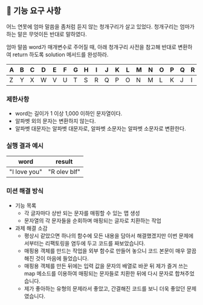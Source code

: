 ## 🚀 기능 요구 사항

어느 연못에 엄마 말씀을 좀처럼 듣지 않는 청개구리가 살고 있었다. 청개구리는 엄마가 하는 말은 무엇이든 반대로 말하였다.

엄마 말씀 word가 매개변수로 주어질 때, 아래 청개구리 사전을 참고해 반대로 변환하여 return 하도록 solution 메서드를 완성하라.

| A | B | C | D | E | F | G | H | I | J | K | L | M | N | O | P | Q | R | S | T | U | V | W | X | Y | Z |
| --- | --- | --- | --- | --- | --- | --- | --- | --- | --- | --- | --- | --- | --- | --- | --- | --- | --- | --- | --- | --- | --- | --- | --- | --- | --- |
| Z | Y | X | W | V | U | T | S | R | Q | P | O | N | M | L | K | J | I | H | G | F | E | D | C | B | A |

### 제한사항

- word는 길이가 1 이상 1,000 이하인 문자열이다.
- 알파벳 외의 문자는 변환하지 않는다.
- 알파벳 대문자는 알파벳 대문자로, 알파벳 소문자는 알파벳 소문자로 변환한다.

### 실행 결과 예시

| word | result |
| --- | --- |
| "I love you" | "R olev blf" |

### 미션 해결 방식

- 기능 목록
  - 각 글자마다 상반 되는 문자를 매핑할 수 있는 맵 생성
  - 문자열의 각 문자들을 순회하며 매핑되는 글자로 치환하는 작업
- 과제 해결 소감
  - 평상시 같았으면 하나의 함수에 모든 내용을 담아서 해결했겠지만 이번 문제에서부터는 리팩토링을 염두에 두고 코드를 짜보았습니다.
  - 매핑용 객체를 만드는 작업을 외부 함수로 만들어 놓으니 코드 본문이 매우 깔끔해진 것이 마음에 들었습니다. 
  - 매핑용 객체를 만든 뒤에는 입력 값을 문자의 배열로 바꾼 뒤 제가 즐겨 쓰는 map 메소드를 이용하여 매핑되는 문자들로 치환한 뒤에 다시 문자로 합쳐주었습니다. 
  - 제가 좋아하는 유형의 문제라서 좋았고, 간결해진 코드를 보니 더욱 좋았던 문제였습니다.